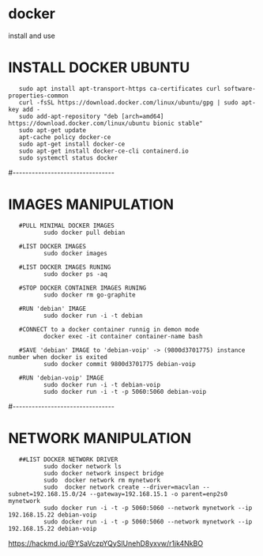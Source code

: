 # docker
install and use

# INSTALL DOCKER UBUNTU
       sudo apt install apt-transport-https ca-certificates curl software-properties-common
       curl -fsSL https://download.docker.com/linux/ubuntu/gpg | sudo apt-key add -
       sudo add-apt-repository "deb [arch=amd64] https://download.docker.com/linux/ubuntu bionic stable"
       sudo apt-get update
       apt-cache policy docker-ce
       sudo apt-get install docker-ce
       sudo apt-get install docker-ce-cli containerd.io
       sudo systemctl status docker
#--------------------------------

# IMAGES MANIPULATION

       #PULL MINIMAL DOCKER IMAGES      
              sudo docker pull debian

       #LIST DOCKER IMAGES      
              sudo docker images
              
       #LIST DOCKER IMAGES RUNING
              sudo docker ps -aq
       
       #STOP DOCKER CONTAINER IMAGES RUNING
              sudo docker rm go-graphite
       
       #RUN 'debian' IMAGE
              sudo docker run -i -t debian
              
       #CONNECT to a docker container runnig in demon mode
              docker exec -it container container-name bash
       
       #SAVE 'debian' IMAGE to 'debian-voip' -> (9800d3701775) instance number when docker is exited
              sudo docker commit 9800d3701775 debian-voip
 
       #RUN 'debian-voip' IMAGE
              sudo docker run -i -t debian-voip
              sudo docker run -i -t -p 5060:5060 debian-voip


       

#--------------------------------

# NETWORK MANIPULATION

       ##LIST DOCKER NETWORK DRIVER
              sudo docker network ls
              sudo docker network inspect bridge
              sudo  docker network rm mynetwork
              sudo  docker network create --driver=macvlan --subnet=192.168.15.0/24 --gateway=192.168.15.1 -o parent=enp2s0 mynetwork
              sudo docker run -i -t -p 5060:5060 --network mynetwork --ip 192.168.15.22 debian-voip
              sudo docker run -i -t -p 5060:5060 --network mynetwork --ip 192.168.15.22 debian-voip

https://hackmd.io/@YSaVczpYQySlUnehD8yxvw/r1jk4NkBO
